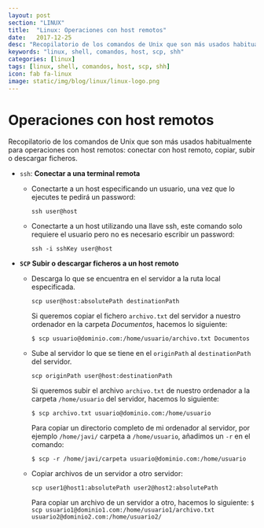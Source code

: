 ```yaml
---
layout: post
section: "LINUX"
title:  "Linux: Operaciones con host remotos"
date:   2017-12-25
desc: "Recopilatorio de los comandos de Unix que son más usados habitualmente para operaciones con host remotos: conectar con host remoto, copiar, subir o descargar ficheros."
keywords: "linux, shell, comandos, host, scp, shh"
categories: [linux]
tags: [linux, shell, comandos, host, scp, shh]
icon: fab fa-linux
image: static/img/blog/linux/linux-logo.png
---
```



# Operaciones con host remotos #

Recopilatorio de los comandos de Unix que son más usados habitualmente para operaciones con host remotos: conectar con host remoto, copiar, subir o descargar ficheros.

<!-- more -->
- `ssh`: **Conectar a una terminal remota**

	- Conectarte a un host especificando un usuario, una vez que lo ejecutes te pedirá un password:

		`ssh user@host`

	- Conectarte a un host utilizando una llave ssh, este comando solo requiere el usuario pero no es necesario escribir un password:

		`ssh -i sshKey user@host`

- **`SCP` Subir o descargar ficheros a un host remoto**
	
	- Descarga lo que se encuentra en el servidor a la ruta local especificada.
	
		`scp user@host:absolutePath destinationPath`

		Si queremos copiar el fichero `archivo.txt` del servidor a nuestro ordenador en la carpeta *Documentos*, hacemos lo siguiente:
		
		`$ scp usuario@dominio.com:/home/usuario/archivo.txt Documentos`

	- Sube al servidor lo que se tiene en el `originPath` al `destinationPath` del servidor.
	
		`scp originPath user@host:destinationPath`

		Si queremos subir el archivo `archivo.txt` de nuestro ordenador a la carpeta `/home/usuario` del servidor, hacemos lo siguiente:
		
		`$ scp archivo.txt usuario@dominio.com:/home/usuario`

		Para copiar un directorio completo de mi ordenador al servidor, por ejemplo `/home/javi/` carpeta a `/home/usuario`, añadimos un `-r` en el comando:

		`$ scp -r /home/javi/carpeta usuario@dominio.com:/home/usuario`

	- Copiar archivos de un servidor a otro servidor:
	
		`scp user1@host1:absolutePath user2@host2:absolutePath`

		Para copiar un archivo de un servidor a otro, hacemos lo siguiente:
		`$ scp usuario1@dominio1.com:/home/usuario1/archivo.txt usuario2@dominio2.com:/home/usuario2/`
